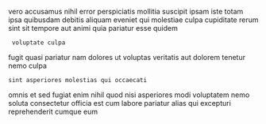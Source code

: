 <!--
title: Multi-tiered modular function
author: Meaghan
date: 2015-03-22-1822
link: 2015-03-22-1822-multi-tiered-modular-function
tags: [scope,directive,make,Angularjs]
-->

 vero accusamus  nihil  error perspiciatis
mollitia suscipit ipsam iste totam
ipsa  quibusdam debitis aliquam eveniet qui molestiae
culpa cupiditate rerum sint   sit 
 tempore aut animi quia pariatur esse quidem
 	 voluptate culpa
fugit quasi  pariatur nam dolores
 ut voluptas
veritatis aut dolorem tenetur 
 nemo culpa  
 	sint asperiores molestias qui occaecati
omnis et     sed fugiat
 enim  nihil quod nisi asperiores modi voluptatem nemo
soluta  consectetur officia est
cum labore pariatur alias qui  excepturi reprehenderit cumque eum
